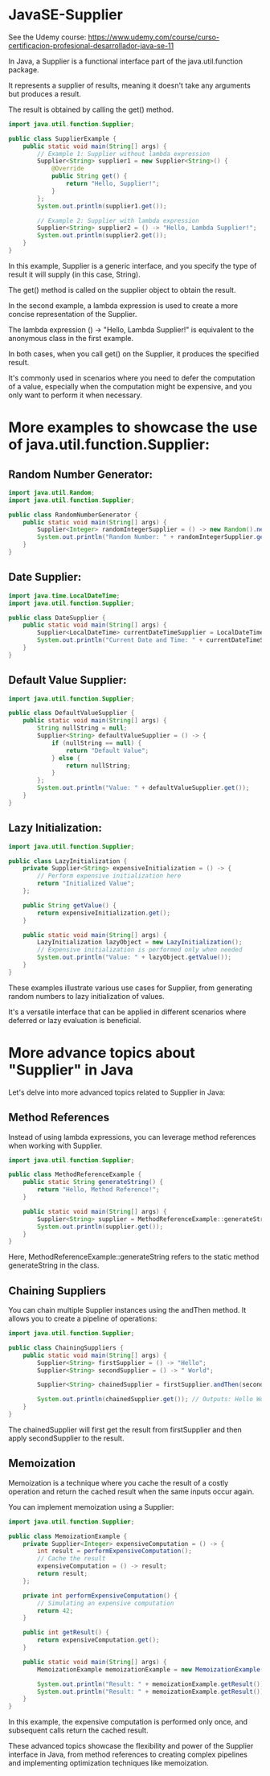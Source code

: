 # JavaSE-Supplier

See the Udemy course: https://www.udemy.com/course/curso-certificacion-profesional-desarrollador-java-se-11

In Java, a Supplier is a functional interface part of the java.util.function package. 

It represents a supplier of results, meaning it doesn't take any arguments but produces a result.

The result is obtained by calling the get() method.

```java
import java.util.function.Supplier;

public class SupplierExample {
    public static void main(String[] args) {
        // Example 1: Supplier without lambda expression
        Supplier<String> supplier1 = new Supplier<String>() {
            @Override
            public String get() {
                return "Hello, Supplier!";
            }
        };
        System.out.println(supplier1.get());

        // Example 2: Supplier with lambda expression
        Supplier<String> supplier2 = () -> "Hello, Lambda Supplier!";
        System.out.println(supplier2.get());
    }
}
```

In this example, Supplier is a generic interface, and you specify the type of result it will supply (in this case, String). 

The get() method is called on the supplier object to obtain the result.

In the second example, a lambda expression is used to create a more concise representation of the Supplier. 

The lambda expression () -> "Hello, Lambda Supplier!" is equivalent to the anonymous class in the first example.

In both cases, when you call get() on the Supplier, it produces the specified result.

It's commonly used in scenarios where you need to defer the computation of a value, especially when the computation might be expensive, and you only want to perform it when necessary.


# More examples to showcase the use of java.util.function.Supplier:

## Random Number Generator:

```java
import java.util.Random;
import java.util.function.Supplier;

public class RandomNumberGenerator {
    public static void main(String[] args) {
        Supplier<Integer> randomIntegerSupplier = () -> new Random().nextInt(100);
        System.out.println("Random Number: " + randomIntegerSupplier.get());
    }
}
```

## Date Supplier:

```java
import java.time.LocalDateTime;
import java.util.function.Supplier;

public class DateSupplier {
    public static void main(String[] args) {
        Supplier<LocalDateTime> currentDateTimeSupplier = LocalDateTime::now;
        System.out.println("Current Date and Time: " + currentDateTimeSupplier.get());
    }
}
```

## Default Value Supplier:

```java
import java.util.function.Supplier;

public class DefaultValueSupplier {
    public static void main(String[] args) {
        String nullString = null;
        Supplier<String> defaultValueSupplier = () -> {
            if (nullString == null) {
                return "Default Value";
            } else {
                return nullString;
            }
        };
        System.out.println("Value: " + defaultValueSupplier.get());
    }
}
```

## Lazy Initialization:

```java
import java.util.function.Supplier;

public class LazyInitialization {
    private Supplier<String> expensiveInitialization = () -> {
        // Perform expensive initialization here
        return "Initialized Value";
    };

    public String getValue() {
        return expensiveInitialization.get();
    }

    public static void main(String[] args) {
        LazyInitialization lazyObject = new LazyInitialization();
        // Expensive initialization is performed only when needed
        System.out.println("Value: " + lazyObject.getValue());
    }
}
```

These examples illustrate various use cases for Supplier, from generating random numbers to lazy initialization of values. 

It's a versatile interface that can be applied in different scenarios where deferred or lazy evaluation is beneficial.

# More advance topics about "Supplier" in Java

Let's delve into more advanced topics related to Supplier in Java:

## Method References

Instead of using lambda expressions, you can leverage method references when working with Supplier.

```java
import java.util.function.Supplier;

public class MethodReferenceExample {
    public static String generateString() {
        return "Hello, Method Reference!";
    }

    public static void main(String[] args) {
        Supplier<String> supplier = MethodReferenceExample::generateString;
        System.out.println(supplier.get());
    }
}
```

Here, MethodReferenceExample::generateString refers to the static method generateString in the class.

## Chaining Suppliers

You can chain multiple Supplier instances using the andThen method. It allows you to create a pipeline of operations:

```java
import java.util.function.Supplier;

public class ChainingSuppliers {
    public static void main(String[] args) {
        Supplier<String> firstSupplier = () -> "Hello";
        Supplier<String> secondSupplier = () -> " World";

        Supplier<String> chainedSupplier = firstSupplier.andThen(secondSupplier);

        System.out.println(chainedSupplier.get()); // Outputs: Hello World
    }
}
```

The chainedSupplier will first get the result from firstSupplier and then apply secondSupplier to the result.

## Memoization
Memoization is a technique where you cache the result of a costly operation and return the cached result when the same inputs occur again. 

You can implement memoization using a Supplier:

```java
import java.util.function.Supplier;

public class MemoizationExample {
    private Supplier<Integer> expensiveComputation = () -> {
        int result = performExpensiveComputation();
        // Cache the result
        expensiveComputation = () -> result;
        return result;
    };

    private int performExpensiveComputation() {
        // Simulating an expensive computation
        return 42;
    }

    public int getResult() {
        return expensiveComputation.get();
    }

    public static void main(String[] args) {
        MemoizationExample memoizationExample = new MemoizationExample();

        System.out.println("Result: " + memoizationExample.getResult()); // Performs the computation
        System.out.println("Result: " + memoizationExample.getResult()); // Returns the cached result
    }
}
```

In this example, the expensive computation is performed only once, and subsequent calls return the cached result.

These advanced topics showcase the flexibility and power of the Supplier interface in Java, from method references to creating complex pipelines and implementing optimization techniques like memoization.
